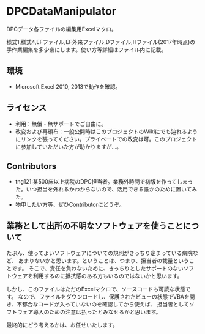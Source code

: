 # DPCDataManipulator

DPCデータ各ファイルの編集用Excelマクロ。

様式1,様式4,EFファイル,EF外来ファイル,Dファイル,Hファイル(2017年時点)の手作業編集を多少楽にします。使い方等詳細はファイル内に記載。

## 環境

* Microsoft Excel 2010, 2013で動作を確認。

## ライセンス

* 利用：無償・無サポートでご自由に。
* 改変および再頒布：一般公開時はこのプロジェクトのWikiにでも辿れるようにリンクを張ってください。プライベートでの改変は可。このプロジェクトに参加していただいた方が助かりますが…。

## Contributors

* tng121:某500床以上病院のDPC担当者。業務外時間で初版を作ってしまった。いつ担当を外れるかわからないので、活用できる誰かのために置いてみた。
* 物申したい方等、ぜひContributorにどうぞ。

## 業務として出所の不明なソフトウェアを使うことについて

たぶん、使ってよいソフトウェアについての規則がきっちり定まっている病院など、
あまりないかと思います。ということは、つまり、担当者の裁量ということです。
そこで、責任を負わないために、きっちりとしたサポートのないソフトウェアを利用するのに抵抗感のある方もいるのではないかと思います。

しかし、このファイルはただのExcelマクロで、ソースコードも可読な状態です。
なので、ファイルをダウンロードし、保護されたビューの状態でVBAを開き、不都合なコードが入っていないのを確認してから使えば、
担当者としてソフトウェア導入のための注意は払ったとみなせるかと思います。

最終的にどう考えるかは、お任せいたします。
